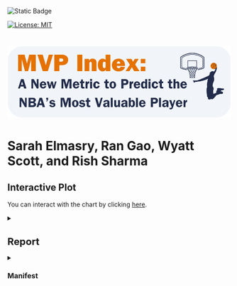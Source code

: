 ![Static Badge](https://img.shields.io/badge/Repo_Status%3A-Work_in_Progress-blue?style=flat&logo=data%3Aimage%2Fpng%3Bbase64%2CiVBORw0KGgoAAAANSUhEUgAAAC0AAAAiCAMAAAD8kqB9AAAClFBMVEUAAAD%2F%2F%2F%2FBYzTCysr2WxvyQRLnSibjUy3VZSLbQyvSjHHIjEX5%2F%2F%2F5%2B%2FvIz9D8%2F%2F%2F4WhryWRz3QBHxUR7ySh%2FxbBjsTiHwbxnnTCXVQiz96eTg4N%2Fd3dzL0tH0XDPFzc32SRv0UB%2F3WRr4XRn1SR32VBv1Uhz0TB71URz0QBDySh3%2FYAP4ZxT1YxnwXRz0ZxnvTh7vVR7yPhDxQhfrTB%2FcVCLfRSzUUCfdPCbLciPQOjLu8fHc5OXn5eT85uHj4uHY19bKt6%2F3WBv2Uhv0WS%2F1TSDyWjT0Sx33XBr3Vhv0Vxz3XRr3Xhr1Uhv0Ux30SRv0Whv3Yhn2Xhr0UhzzPg%2F2RBb0Tx7zPg%2FzPg7zUR33YxjyTh%2F7XgL6WQDxTh%2FwVB%2F3Pw%2FzPA3wTh7zYRv1aBntTCDxXhzrTx%2FwSh7oYCDxaxjuTiDmSyHsWR7rPxnoQiXnchrmehr%2B9%2FTs7%2FD%2B7unW2djQ19jm2dbHxcLKuLD3v6%2FJrKL1SRvvelv25ePBxML7aRfg7%2FbS5ezY7PDA1t32VBv2UBz0SR70QxT0QxT0QxT2VRv1VRz3Yhn1Sx34VRvyTB%2F1Sh71Rhj2Uhz2TBj3YRn3Yxn1RBb5ZBfxTB%2F2ZBn7Zgz4Zhj4QhPuWB30ZBrySR3yXhzvSyDvWRv3PxDvTR%2F0WRzyYhvyPQ32aRryahrvViDuYhnxQRPzbRrsRh%2FYXSPuchnrcxjRp5vqbEr5v6%2F0cU3wWDD849vQqqD3pI32n4b2moDfhmznlmTocVD0XjX5Vhrl5ubKtKvirZ%2FPpprTpZbWnI%2F8q3z2lnv4lHn5pXXwn27fhGrfgmjlkF%2F5klzmclPjcFD1bUn0Z0Ptd0H3bDb0VCr0WyT4WRn7YRf4PQvBMCeZAAAAs3RSTlMA%2FQj72VQnHBIPBgX%2B%2Fv78%2BKqajGI0LyolBv7%2B%2Fv79%2FPX09PTu287Cv7%2B1oqCTi394c1pONCIYFRINCv7%2B%2Fv7%2B%2Fv79%2Ffv39fHw7evp4uHS0M%2FMysXFwbq4s7Cwq6SimpGQgX59eHJoYFlRUElHRD8sGRX%2B%2Fv7%2B%2Fv7%2B%2Fv7%2B%2Fv38%2FPv6%2Bvn57u3p4%2BLd19bV0tLNzcrIwsC5trSnp6eioJ%2Bem5uVlZWRkIiDbmlcS0tEOTQjHZlkpy4AAAI7SURBVDjLYqAPyBHU0Y6NjZlvCuZxLp%2BtrR2jI5iOS7nWjX2nT1xQ5ARzuKdc3Xf%2BzDV%2Fdlyq2dt3NvHbqUhAzJ50vKWxzi0Pt1sSttRLM25bAWYbbXd0YDwVgcflEirH%2BHi2dpoBmVyhe%2BWtd7isBTLxGM4MNDyRQZKBdXtlKf%2FJCLzBwua%2BGWh4BzsDE8RoY%2FyhuGQLsz3%2F5USg0Y4yjHvCufCrZlPYLMuztYt9%2Bjk%2BXjs5Y0JRJAQ0nHFbiNthaaDRQD4RhlfdPsvHKyXHSjj%2BhfYz2xbVVtsw7tbkIqxaAmg4b3kFwmjChh%2BSgRhNGIi57iyTKS45YIRDHiAONMMvyjvw70Iz2hzOMs3kQDX8qI3UARRXc2duQJLXW4MsN%2FdS864QJiQBUb1cZHnTeQvFETwTxSNXkFxdoCdoguZ2wwDdjXDOguvqcKMLkwOEOTG8mh%2FpoysOM7xGBMrapM8SnIM1aDL8PGat4waxJFPZIe7V9fZNlcQRklYiagKB%2BqLcEJ74yqlKqklmeGLGyjjSU3laimiB%2BCrAoryVwkTMgYGHUzHIUjMDr1sNPso3BeLZcKpjMmfisEwTzErRiQpUVurXmNgm0Dtjjn7WsuRCDqAMWvj1%2BAWxsHgcdPJUnRwnst6CwVIsQ1ij28vpoAALS5Ca6mIU1aujVaINklp9s%2FMtkEQ52fKCneMN4tzDDNGcsmiCsIZzGoYLcxXVhNW1mNCFLZb6q2MrILO1%2BmZKYPMorlBlIBcAACpxj1lvNSqgAAAAAElFTkSuQmCC&labelColor=%23232D4B&color=%23E57200)

[![License: MIT](https://img.shields.io/badge/License-MIT-yellow.svg)](https://opensource.org/licenses/MIT)

<h1 align="center">
    <img src="images/logo.png">
</h1>
<p align="center">

# Sarah Elmasry, Ran Gao, Wyatt Scott, and Rish Sharma

## Interactive Plot

You can interact with the chart by clicking [here](https://wd-scott.github.io/DS5110_Project/images/interactive_chart.html).


<details>
<summary><h1 style="font-size: 22px;">Report</h1></summary>


## Table of Contents

<!--ts-->
   * [Introduction](#introduction)
   * [Data](#data)
   * [Experimental Design](#experimental-design)
      * [Design Overview](#design-overview)
      * [Feature Selection Process](#feature-selection-process)
      * [Modeling](#modeling)
      * [Index Building](#index-building)
   * [Results](#results)
   * [Testing](#testing)
   * [Conclusions](#conclusions)
<!--te-->

## Introduction
<a name="introduction"></a>

Data Scientists and analysts have developed several metrics for determining a player's value to their team's success. Prominent examples include Value Over Replacement Player (VORP), Box Plus/Minus (BPM), and FiveThirtyEight's Robust Algorithm (using) Player Tracking (and) On/Off Ratings (RAPTOR)​. We aim to develop a multivariate index that weighs these parameters based on how well they predict MVP rankings, then test it on unseen data for the most recent five seasons to see if our "MVP index" correctly predicts the MVP rankings.​ We will experiment with the index formula and compare it to other methods developed by reputable analyst sources.

## Data
<a name="data"></a>

We obtained the dataset from [JK-Future](https://github.com/JK-Future-GitHub/NBA_MVP), who originally scraped the data from Basketball-Reference via automated HTML parsing. The dataset contains statistics for National Basketball Association (NBA) players relevant to determining the Most Valuable Player (MVP) in a season and has 7,329 entries with 53 columns. The dataset is significant in its breadth and depth of coverage.

We store the dataset in [mvp_data.csv](https://github.com/WD-Scott/DS5110_Project/blob/main/Data%20Files/mvp_data.csv) and load it into [DataCleaning_EDA.ipynb](https://github.com/UVA-MLSys/Big-Data-Systems/blob/main/Team%207/Jupyter%20Notebooks/DataCleaning_EDA.ipynb), where we perform data cleaning and aggregation.

<details>
<summary><strong>Click here for details about how we cleaned the data</strong></summary>

* Fill missing values for the Rank, mvp_share, and Trp Dbl (Triple Double) columns
* Normalize the Trp Dbl column by dividing it by G (the total number of games played in a given season)
* Convert G (Games) and Season columns to integer data type
* Filter the entire data frame `(df)` to include only players that meet the 40-game requirement necessary to be considered for the MVP award
* Create the Rk_Conf (Conference Ranking) column – calculate conference rankings for each season based on W (the number of wins), then re-rank the conference rankings within each season and conference group
* Save the edited data frame thus far to [mvp_data_edit.csv](https://github.com/UVA-MLSys/Big-Data-Systems/blob/main/Team%207/Data%20Files/mvp_data_edit.csv) (we use this in [Test.ipynb](https://github.com/UVA-MLSys/Big-Data-Systems/blob/main/Team%207/Jupyter%20Notebooks/Test.ipynb) to merge predicted values with actual and compare results)
* Drop the Conference and W (Wins) columns
* Create a separate data frame `(df_last)` with the data for the most recent five seasons (2018–22), which we use to test our final model and index
* Check for missing values: We found many missing values for seasons before 1980; for example, 3P (Three-pointers) were not introduced in the NBA until 1979–80, and there are a lot of missing values before then, so we drop any season before 1980
* Save `df` and `df_last` to comma-separated Excel files
</details>

We discuss additional preprocessing steps in the Experimental Design section below, as these steps relate to the project's feature selection and modeling phases.

The values we seek to predict are in the mvp_share column, which represents the MVP voting result for each season.

## Experimental Design
<a name="experimental-design"></a>

<details>
<summary><strong>Click here for details about our hardware and compute resources</strong></summary>

We use Rivanna – the University of Virginia's High-Performance Computing (HPC) system – with the following hardware details:

- **System**: Linux
- **Release**: 4.18.0-425.10.1.el8_7.x86_64
- **Machine**: x86_64
- **CPU Cores**: 28
- **RAM**: 36GB
- **CPU Vendor**: AuthenticAMD
- **CPU Model**: AMD EPYC 7742 64-Core Processor
</details>

#### Design Overview
<a name="design-overview"></a>

Below is an overview of the steps to gather the index values and model results. We detail these steps further in the Feature Selection Process, Modeling, Results, and Testing sections that follow.

<h1 align="center">
    <img src="https://github.com/WD-Scott/DS5110_Project/blob/main/images/pipeline.png">
</h1>
<p align="center">

#### Feature Selection Process
<a name="feature-selection-process"></a>

In [FeatureSelection.ipynb](https://github.com/UVA-MLSys/Big-Data-Systems/blob/main/Team%207/Jupyter%20Notebooks/FeatureSelection.ipynb), we load in [df_clean.csv](https://github.com/UVA-MLSys/Big-Data-Systems/blob/main/Team%207/Data%20Files/df_clean.csv) as a Pandas DataFrame `(df)` and perform robust feature selection using the `preprocess_and_train` function from [preptrain.py](https://github.com/UVA-MLSys/Big-Data-Systems/blob/main/Team%207/Python%20Modules/preptrain.py). The `preprocess_and_train` function serves to:

* Impute missing values with the median value for numeric features, scale the features using standardization (subtracting the mean and dividing by the standard deviation) and apply one-hot encoding for categorical features.

* Apply the preprocessing separately to the training and testing datasets and extract the feature names, removing any prefixes.

* Train and test eight different models on the preprocessed data and extract the feature importance scores of the top ten predictors. The models are:

  - Random Forest (RF)
  - Decision Tree (DTree)
  - Principal Component Analysis (PCA)
  - Gradient Boosting (GB)
  - Support Vector (SVR)
  - Extra Trees (XTrees)
  - AdaBoost (Ada)
  - Extreme Gradient Boosting (XGB)

For hyperparameter tuning, we define a reasonably extensive parameter grid for each method and use Bayesian optimization with five-fold cross-validation to sample parameter settings from the specified distributions.

We set the `n_jobs` parameter to $-1$ in the [BayesSearchCV](https://scikit-optimize.github.io/stable/modules/generated/skopt.BayesSearchCV.html) initialization, instructing `scikit-learn` to use all available CPU cores during cross-validation. Thus, each fold's training and evaluation are executed concurrently on different CPU cores, reducing the overall time taken for cross-validation. This parallelization strategy helps to decrease the overall time required for cross-validation, which is particularly beneficial for speeding up the hyperparameter search process.

After running the `preprocess_and_train` function, we use the `print_dict_imps` function from [helper_functions.py](https://github.com/UVA-MLSys/Big-Data-Systems/blob/main/Team%207/Python%20Modules/helper_functions.py) to print tables of the feature importances for each method, which the `preprocess_and_train` function stores in a Python dictionary. We then use the `avg_imp` function from [helper_functions.py](https://github.com/UVA-MLSys/Big-Data-Systems/blob/main/Team%207/Python%20Modules/helper_functions.py) to display the average feature importance across the eight methods. 

The results for the top 10 features included several highly correlated features related to points (scoring), including FT (free throws), 2P (two-pointers), FG (field goals), FGA (field goal attempts), FTA (free throw attempts), and PTS (points).

We chose to drop all of these except PTS because the latter effectively captures the others. The resulting top ten features are:

- WS/48 = Win Shares per 48
- MP = Minutes Played
- PTS = Points
- WS = Win Shares (see <a href="https://www.basketball-reference.com/about/ws.html">NBA Win Shares</a>)
- VORP = Value Over Replacement Player
- PER = Player Efficiency Rating (see <a href="https://www.basketball-reference.com/about/per.html">Calculating PER</a>)
- eFG% = Effective Field Goal Percentage
- AST = Assists
- Rk_Year = Team Ranking
- DBPM = Defensive Box Plus-Minus

There are still some highly correlated features, but we proceed with these ten and save them to [df_selected.csv](https://github.com/UVA-MLSys/Big-Data-Systems/blob/main/Team%207/Data%20Files/df_selected.csv) to use for modeling.

#### Modeling
<a name="modeling"></a>

In [Models.ipynb](https://github.com/UVA-MLSys/Big-Data-Systems/blob/main/Team%207/Jupyter%20Notebooks/Models.ipynb), we use the `train_models` function from [modeling.py](https://github.com/UVA-MLSys/Big-Data-Systems/blob/main/Team%207/Python%20Modules/modeling.py) to train and test only the ensemble and tree-based methods, as these are best suited for our next task — finding the best model we can and using the feature importance scores to inform our index design.

In [Test.ipynb](https://github.com/UVA-MLSys/Big-Data-Systems/blob/main/Team%207/Jupyter%20Notebooks/Test.ipynb), we load in the selected features, the training dataset, the testing dataset containing the data for the 2018–22 seasons, and the best model from [Models.ipynb](https://github.com/UVA-MLSys/Big-Data-Systems/blob/main/Team%207/Jupyter%20Notebooks/Models.ipynb). We filter the training and testing data to include only the selected features.

We then perform an 80-20 train/test split of the training data and test the best model. Next, we use the best model to predict the mvp_share for the 2018–22 seasons and compare the predicted values to the actual values.

The Results section below discuss the results from our feature selection and modeling processes, and the Testing section contains results from testing our best model and index.

#### Index Building
<a name="index-building"></a>

TBD...

### Results
<a name="results"></a>

The feature selection process originally produced a set of ten highly correlated features, the most correlated of which are related to scoring, as displayed below in the correlation heatmap:

<h1 align="center">
    <img src="https://github.com/WD-Scott/DS5110_Project/blob/main/images/corr_scoring.png">
</h1>
<p align="center">

As mentioned, we dropped FT, 2P, FG, FGA, and FTA but retained PTS. Now, the top ten features include those displayed in the correlation heatmap below:

<h1 align="center">
    <img src="https://github.com/WD-Scott/DS5110_Project/blob/main/images/corr_final.png">
</h1>
<p align="center">

We feed these ten features into the `train_models` function, which returns several key pieces of information, including the best model. The `train_models` function also displays neat tables of the feature importance values from each model and a model performance bar chart, as displayed below:

<h1 align="center">
    <img src="https://github.com/WD-Scott/DS5110_Project/blob/main/images/model_comp.png">
</h1>
<p align="center">

The chart shows clearly that the best model is the Extreme Gradient Boosting Regressor (XGB), and the `train_models` function saves the best model to `best_model.pkl` using the `joblib` library.

We import the best model into [Test.ipynb](https://github.com/WD-Scott/DS5110_Project/blob/main/Jupyter%20Notebooks/Test.ipynb) to perform testing on the unseen data.

The chart below displays the predicted values from the best model compared to the actual values:

<h1 align="center">
    <img src="https://github.com/WD-Scott/DS5110_Project/blob/main/images/pred_act.png">
</h1>
<p align="center">

### Testing
<a name="testing"></a>

TBD ...


### Conclusions
<a name="conclusions"></a>

TBD ...

</details>

<details>
<summary><h1 style="font-size: 16px;">Manifest</h1></summary>

<details>
<summary><h3 style="font-size: 14px;">Jupyter Notebooks</h3></summary>
  
- #### [FeatureSelection.ipynb](https://github.com/WD-Scott/DS5110_Project/blob/main/Jupyter%20Notebooks/FeatureSelection.ipynb):

  Feature Selection notebook where we use the `preprocess_and_train` function from `preptrain.py` and ensemble the methods to generate the best 10 features.
  
- #### [DataCleaning_EDA.ipynb](https://github.com/WD-Scott/DS5110_Project/blob/main/Jupyter%20Notebooks/DataCleaning_EDA.ipynb):
  
  Exploratory notebook where the data is cleaned; includes some basic EDA.

- #### [Models.ipynb](https://github.com/WD-Scott/DS5110_Project/blob/main/Jupyter%20Notebooks/Models.ipynb):

  Modeling notebook where we use the selected features (from `df_selected.csv`) to train and evaluate a range of models and extract their feature importance. These results will inform how we weight features in the index.

- #### [Test.ipynb](https://github.com/WD-Scott/DS5110_Project/blob/main/Jupyter%20Notebooks/Test.ipynb):

  This notebook contains the code where we test our best model (from `Models.ipynb`) against the last five seasons. We include some visualizations showing the model prediction versus the actual values.

</details>

<details>
<summary><h3 style="font-size: 14px;">Data Files</h3></summary>
  
- #### [df_clean.csv](https://github.com/WD-Scott/DS5110_Project/blob/main/Data%20Files/df_clean.csv):
  
  Main file used for training and validation.

- #### [df_last.csv](https://github.com/WD-Scott/DS5110_Project/blob/main/Data%20Files/df_last.csv):
  
  Testing file for examining model performance on last 5 seasons (2018-22).

- #### [df_selected.csv](https://github.com/WD-Scott/DS5110_Project/blob/main/Data%20Files/df_selected.csv):

  Selected features containing the subset of predictor variables.

- #### [mvp_data.csv](https://github.com/WD-Scott/DS5110_Project/blob/main/Data%20Files/mvp_data.csv):

  Initial NBA mvp data set. Reduced in [DataCleaning_EDA.ipynb](https://github.com/WD-Scott/DS5110_Project/blob/main/Jupyter%20Notebooks/DataCleaning_EDA.ipynb) to only include essential rows and columns of study.

- #### [mvp_data_edit.csv](https://github.com/WD-Scott/DS5110_Project/blob/main/Data%20Files/mvp_data_edit.csv)

  The cleaned data from [DataCleaning_EDA.ipynb](https://github.com/WD-Scott/DS5110_Project/blob/main/Jupyter%20Notebooks/DataCleaning_EDA.ipynb), used in [Test.ipynb](https://github.com/WD-Scott/DS5110_Project/blob/main/Jupyter%20Notebooks/Test.ipynb) to merge and compare predicted and actual values.

- #### [results.csv](https://github.com/WD-Scott/DS5110_Project/blob/main/Data%20Files/results.csv)

  The full dataset with the index values calculated and stored as an additional column.
  
</details>

<details>
<summary><h3 style="font-size: 14px;">Python Modules (helper functions, classes)</h3></summary>
  
- #### [preptrain.py](https://github.com/WD-Scott/DS5110_Project/blob/main/Python%20Modules/preptrain.py):
  
  Custom function/pipeline for preprocessing and feature selection.

- #### [modeling.py](https://github.com/WD-Scott/DS5110_Project/blob/main/Python%20Modules/modeling.py):

  Custom function/pipeline to train the ensemble and tree-based models and extract the best model.

- #### [helper_functions.py](https://github.com/WD-Scott/DS5110_Project/blob/main/Python%20Modules/helper_functions.py):

This module contains various helper functions for system information retrieval, model evaluation, and visualization.
    
- `get_hardware_details()`:
  
  Retrieve basic hardware details of the system.

- `print_importances(features, model)`:
  
  Print the feature importances of a model.

- `print_dict_imps(feature_importances)`:
  
  Print the feature importances in a visually appealing table format side-by-side.

- `avg_imps(feature_importances)`:
  
  Calculate the average feature importances across different methods.

- `create_imp_df(model_names, models, feature_names)`:
  
  Create a DataFrame of feature importances for each model.

- `plot_corr_heatmap(corr_matrix, selected_feature_names, threshold=0.65, width=7, height=4)`:
  
  Plot a correlation heatmap for selected features.

- `plot_model_performance(model_names, r_sqs, MSE_s)`:
  
  Plot the R-squared and MSE values of different regression models.

- `plot_comparison_for_season(df, season)`

  Plot the actual vs. predicted mvp_share values.
  
</details>

<details>
<summary><h3 style="font-size: 14px;">Other Files</h3></summary>

- #### [images](https://github.com/WD-Scott/DS5110_Project/tree/main/images):

The images folder contains various visualizations and images used in the README.md

- #### [README.md](https://github.com/WD-Scott/DS5110_Project/blob/main/README.md):

The README.md file includes the repository description and the report.

- #### [requirements.txt](https://github.com/WD-Scott/DS5110_Project/blob/main/requirements.txt):

This file includes all of the necessary libraries and versions for running our code.
</details>
</details>
